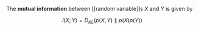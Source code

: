 The **mutual information** between [[random variable]]s $X$ and $Y$ is given by

$$
I(X; Y) = D_{KL}\left(p(X, Y) \parallel p(X)p(Y)\right)
$$